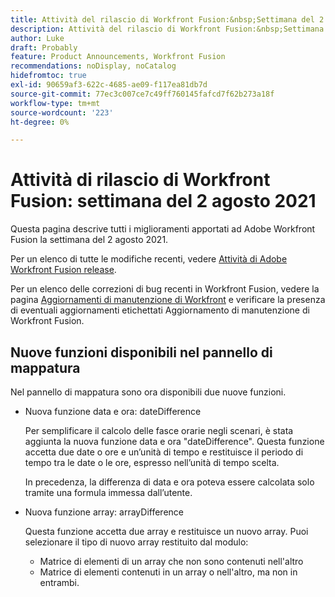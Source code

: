 ```yaml
---
title: Attività del rilascio di Workfront Fusion:&nbsp;Settimana del 2 agosto 2021
description: Attività del rilascio di Workfront Fusion:&nbsp;Settimana del 2 agosto 2021
author: Luke
draft: Probably
feature: Product Announcements, Workfront Fusion
recommendations: noDisplay, noCatalog
hidefromtoc: true
exl-id: 90659af3-622c-4685-ae09-f117ea81db7d
source-git-commit: 77ec3c007ce7c49ff760145fafcd7f62b273a18f
workflow-type: tm+mt
source-wordcount: '223'
ht-degree: 0%

---
```


# Attività di rilascio di Workfront Fusion: settimana del 2 agosto 2021

Questa pagina descrive tutti i miglioramenti apportati ad Adobe Workfront Fusion la settimana del 2 agosto 2021.

Per un elenco di tutte le modifiche recenti, vedere [Attività di Adobe Workfront Fusion release](/help/workfront-fusion/fusion-product-releases/fusion-release-activity.md).

Per un elenco delle correzioni di bug recenti in Workfront Fusion, vedere la pagina [Aggiornamenti di manutenzione di Workfront](https://experienceleague.adobe.com/docs/workfront-known-issues/releases/current-updates.html?lang=it) e verificare la presenza di eventuali aggiornamenti etichettati Aggiornamento di manutenzione di Workfront Fusion.


## Nuove funzioni disponibili nel pannello di mappatura

Nel pannello di mappatura sono ora disponibili due nuove funzioni.

* Nuova funzione data e ora: dateDifference

  Per semplificare il calcolo delle fasce orarie negli scenari, è stata aggiunta la nuova funzione data e ora &quot;dateDifference&quot;. Questa funzione accetta due date o ore e un’unità di tempo e restituisce il periodo di tempo tra le date o le ore, espresso nell’unità di tempo scelta.

  In precedenza, la differenza di data e ora poteva essere calcolata solo tramite una formula immessa dall’utente.

* Nuova funzione array: arrayDifference

  Questa funzione accetta due array e restituisce un nuovo array. Puoi selezionare il tipo di nuovo array restituito dal modulo:

   * Matrice di elementi di un array che non sono contenuti nell&#39;altro
   * Matrice di elementi contenuti in un array o nell&#39;altro, ma non in entrambi.
